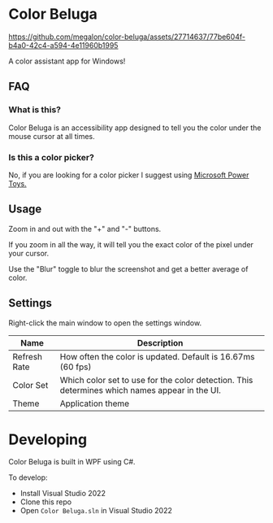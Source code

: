 # Color Beluga

https://github.com/megalon/color-beluga/assets/27714637/77be604f-b4a0-42c4-a594-4e11960b1995

A color assistant app for Windows!

## FAQ

### What is this?
Color Beluga is an accessibility app designed to tell you the color under the mouse cursor at all times.

### Is this a color picker?
No, if you are looking for a color picker I suggest using [Microsoft Power Toys.](https://github.com/microsoft/PowerToys)

## Usage

Zoom in and out with the "+" and "-" buttons.

If you zoom in all the way, it will tell you the exact color of the pixel under your cursor.

Use the "Blur" toggle to blur the screenshot and get a better average of color.

## Settings

Right-click the main window to open the settings window.

| Name       | Description |
|--------------|-----------|
| Refresh Rate | How often the color is updated. Default is 16.67ms (60 fps) |
| Color Set | Which color set to use for the color detection. This determines which names appear in the UI. |
| Theme | Application theme |

# Developing

Color Beluga is built in WPF using C#.

To develop:
- Install Visual Studio 2022
- Clone this repo
- Open `Color Beluga.sln` in Visual Studio 2022
